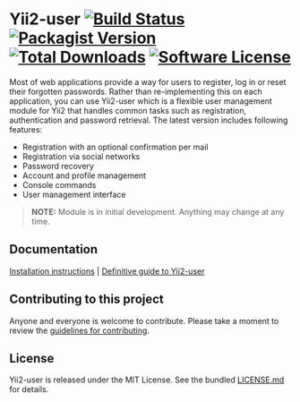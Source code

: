 # Yii2-user [![Build Status](https://img.shields.io/travis/dektrium/yii2-user/master.svg?style=flat-square)](https://travis-ci.org/dektrium/yii2-user) [![Packagist Version](https://img.shields.io/packagist/v/dektrium/yii2-user.svg?style=flat-square)](https://packagist.org/packages/dektrium/yii2-user) [![Total Downloads](https://img.shields.io/packagist/dt/dektrium/yii2-user.svg?style=flat-square)](https://packagist.org/packages/dektrium/yii2-user) [![Software License](https://img.shields.io/badge/license-MIT-brightgreen.svg?style=flat-square)](LICENSE.md)

Most of web applications provide a way for users to register, log in or reset
their forgotten passwords. Rather than re-implementing this on each application,
you can use Yii2-user which is a flexible user management module for Yii2 that
handles common tasks such as registration, authentication and password retrieval.
The latest version includes following features:

* Registration with an optional confirmation per mail
* Registration via social networks
* Password recovery
* Account and profile management
* Console commands
* User management interface

> **NOTE:** Module is in initial development. Anything may change at any time.

## Documentation

[Installation instructions](docs/installation.md) | [Definitive guide to Yii2-user](docs/README.md)

## Contributing to this project

Anyone and everyone is welcome to contribute. Please take a moment to
review the [guidelines for contributing](CONTRIBUTING.md).

## License

Yii2-user is released under the MIT License. See the bundled [LICENSE.md](LICENSE.md)
for details.
